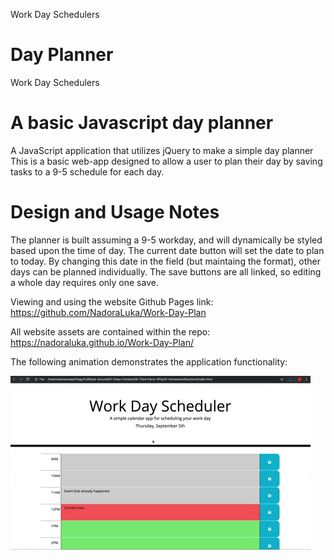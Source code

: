 Work Day Schedulers

# Day Planner

Work Day Schedulers

# A basic Javascript day planner

A JavaScript application that utilizes jQuery to make a simple day planner This is a basic web-app designed to allow a user to plan their day by saving tasks to a 9-5 schedule for each day.

# Design and Usage Notes

The planner is built assuming a 9-5 workday, and will dynamically be styled based upon the time of day. The current date button will set the date to plan to today. By changing this date in the field (but maintaing the format), other days can be planned individually. The save buttons are all linked, so editing a whole day requires only one save.

Viewing and using the website Github Pages link: https://github.com/NadoraLuka/Work-Day-Plan

All website assets are contained within the repo:
https://nadoraluka.github.io/Work-Day-Plan/

The following animation demonstrates the application functionality:

![day planner demo](./Assets/05-third-party-apis-homework-demo.gif)
